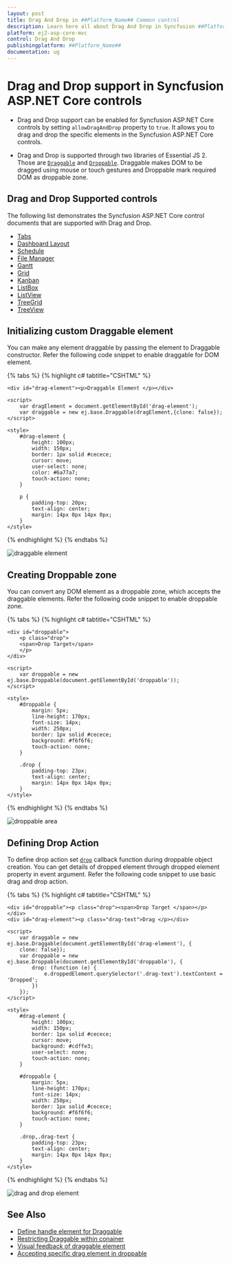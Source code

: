 ```yaml
---
layout: post
title: Drag And Drop in ##Platform_Name## Common control
description: Learn here all about Drag And Drop in Syncfusion ##Platform_Name## Common control of Syncfusion Essential JS 2 and more.
platform: ej2-asp-core-mvc
control: Drag And Drop
publishingplatform: ##Platform_Name##
documentation: ug
---
```


# Drag and Drop support in Syncfusion ASP.NET Core controls

* Drag and Drop support can be enabled for Syncfusion ASP.NET Core controls by setting `allowDragAndDrop` property to `true`. It allows you to drag and drop the specific elements in the Syncfusion ASP.NET Core controls.

* Drag and Drop is supported through two libraries of Essential JS 2. Those are [`Draggable`](https://ej2.syncfusion.com/documentation/api/base/draggable/) and [`Droppable`](https://ej2.syncfusion.com/documentation/api/base/droppable/). Draggable makes DOM to be dragged using mouse or touch gestures and Droppable mark required DOM as droppable zone.

## Drag and Drop Supported controls

The following list demonstrates the Syncfusion ASP.NET Core control documents that are supported with Drag and Drop.

* [Tabs](../tab/drag-and-drop)
* [Dashboard Layout](../dashboard-layout/interaction-with-panels/dragging-of-panels)
* [Schedule](../schedule/appointments#drag-and-drop-appointments)
* [File Manager](../file-manager/drag-and-drop)
* [Gantt](../gantt/how-to/maintainrecordindex)
* [Grid](../grid/row/row-drag-and-drop)
* [Kanban](../kanban/drag-and-drop)
* [ListBox](../list-box/drag-and-drop)
* [ListView](../listview/how-to/drag-and-drop-list-items)
* [TreeGrid](../tree-grid/row#drag-and-drop)
* [TreeView](../treeview/drag-and-drop)

## Initializing custom Draggable element

You can make any element draggable by passing the element to Draggable constructor. Refer the following code snippet to enable draggable for DOM element.

{% tabs %}
{% highlight c# tabtitle="CSHTML" %}

    <div id="drag-element"><p>Draggable Element </p></div>
    
    <script>
        var dragElement = document.getElementById('drag-element');
        var draggable = new ej.base.Draggable(dragElement,{clone: false});
    </script>

    <style>
        #drag-element {
            height: 100px;
            width: 150px;
            border: 1px solid #cecece;
            cursor: move;
            user-select: none;
            color: #6a77a7;
            touch-action: none;
        }

        p {
            padding-top: 20px;
            text-align: center;
            margin: 14px 0px 14px 0px;
        }
    </style>

{% endhighlight %}
{% endtabs %}

![draggable element](./images/draggable.gif)

## Creating Droppable zone

You can convert any DOM element as a droppable zone, which accepts the draggable elements. Refer the following code snippet to enable droppable zone.

{% tabs %}
{% highlight c# tabtitle="CSHTML" %}

    <div id="droppable">
        <p class="drop">
        <span>Drop Target</span> 
        </p>
    </div>    

    <script>
        var droppable = new ej.base.Droppable(document.getElementById('droppable'));
    </script>

    <style>
        #droppable {
            margin: 5px;
            line-height: 170px;
            font-size: 14px;
            width: 250px;
            border: 1px solid #cecece;
            background: #f6f6f6;
            touch-action: none;
        }
    
        .drop {
            padding-top: 23px;
            text-align: center;
            margin: 14px 0px 14px 0px;
        }
    </style>

{% endhighlight %}
{% endtabs %}

![droppable area](./images/droppable.png)

## Defining Drop Action

To define drop action set [`drop`](https://ej2.syncfusion.com/documentation/api/base/droppable/#drop) callback function during droppable object creation. You can get details of dropped element through dropped element property in event argument. Refer the following code snippet to use basic drag and drop action.

{% tabs %}
{% highlight c# tabtitle="CSHTML" %}

    <div id="droppable"><p class="drop"><span>Drop Target </span></p></div>
    <div id="drag-element"><p class="drag-text">Drag </p></div>

    <script>
        var draggable = new ej.base.Draggable(document.getElementById('drag-element'), {
        clone: false});
        var droppable = new ej.base.Droppable(document.getElementById('droppable'), {
            drop: (function (e) {
                e.droppedElement.querySelector('.drag-text').textContent = 'Dropped';
            })
        });
    </script>

    <style>
        #drag-element {
            height: 100px;
            width: 150px;
            border: 1px solid #cecece;
            cursor: move;
            background: #cdffe3;
            user-select: none;
            touch-action: none;
        }
        
        #droppable {
            margin: 5px;
            line-height: 170px;
            font-size: 14px;
            width: 250px;
            border: 1px solid #cecece;
            background: #f6f6f6;
            touch-action: none;
        }
        
        .drop,.drag-text {
            padding-top: 23px;
            text-align: center;
            margin: 14px 0px 14px 0px;
        }
    </style>

{% endhighlight %}
{% endtabs %}

![drag and drop element](./images/drag-drop.gif)

## See Also

* [Define handle element for Draggable](https://ej2.syncfusion.com/documentation/api/base/draggable/#handle)<br/>
* [Restricting Draggable within conainer](https://ej2.syncfusion.com/documentation/api/base/draggable/#dragarea)<br>
* [Visual feedback of draggable element](https://ej2.syncfusion.com/documentation/api/base/draggable/#clone)<br>
* [Accepting specific drag element in droppable](https://ej2.syncfusion.com/documentation/api/base/droppable/#accept)
